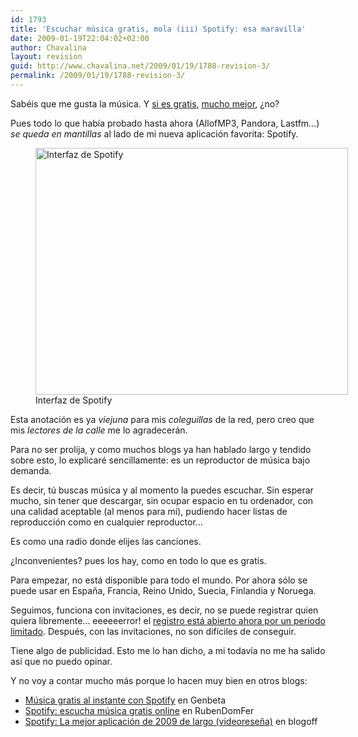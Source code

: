 ```yaml
---
id: 1793
title: 'Escuchar música gratis, mola (iii) Spotify: esa maravilla'
date: 2009-01-19T22:04:02+02:00
author: Chavalina
layout: revision
guid: http://www.chavalina.net/2009/01/19/1788-revision-3/
permalink: /2009/01/19/1788-revision-3/
---
```

Sabéis que me gusta la música. Y [si es gratis](http://http://www.chavalina.net/2006/10/20/post-748/), [mucho mejor](http://www.chavalina.net/2006/10/26/post-751/), ¿no?

Pues todo lo que había probado hasta ahora (AllofMP3, Pandora, Lastfm&#8230;) _se queda en mantillas_ al lado de mi nueva aplicación favorita: Spotify.

<figure id="attachment_1789" aria-describedby="caption-attachment-1789" style="width: 500px" class="wp-caption aligncenter"><img class="size-full wp-image-1789" title="Spotify" src="ficheros/2009/01/spotify.jpg" alt="Interfaz de Spotify" width="500" height="395" /><figcaption id="caption-attachment-1789" class="wp-caption-text">Interfaz de Spotify</figcaption></figure>

Esta anotación es ya _viejuna_ para mis _coleguillas_ de la red, pero creo que mis _lectores de la calle_ me lo agradecerán.

Para no ser prolija, y como muchos blogs ya han hablado largo y tendido sobre esto, lo explicaré sencillamente: es un reproductor de música bajo demanda.

Es decir, tú buscas música y al momento la puedes escuchar. Sin esperar mucho, sin tener que descargar, sin ocupar espacio en tu ordenador, con una calidad aceptable (al menos para mí), pudiendo hacer listas de reproducción como en cualquier reproductor&#8230;

Es como una radio donde elijes las canciones.

¿Inconvenientes? pues los hay, como en todo lo que es gratis.

Para empezar, no está disponible para todo el mundo. Por ahora sólo se puede usar en España, Francia, Reino Unido, Suecia, Finlandia y Noruega.

Seguimos, funciona con invitaciones, es decir, no se puede registrar quien quiera libremente&#8230; eeeeeerror! el [registro está abierto ahora por un periodo limitado](https://www.spotify.com/en/get-started/). Después, con las invitaciones, no son difíciles de conseguir.

Tiene algo de publicidad. Esto me lo han dicho, a mi todavía no me ha salido así que no puedo opinar.

Y no voy a contar mucho más porque lo hacen muy bien en otros blogs:

  * [Música gratis al instante con Spotify](http://www.genbeta.com/2009/01/13-musica-gratis-al-instante-spotify) en Genbeta
  * [Spotify: escucha música gratis online](http://www.rubendomfer.com/blog/2009/01/13/spotify-escucha-musica-gratis-online/) en RubenDomFer
  * [Spotify: La mejor aplicación de 2009 de largo (videoreseña)](http://www.blogoff.es/2009/01/16/spotify-la-mejor-aplicacion-de-2009-de-largo-videoresena/) en blogoff